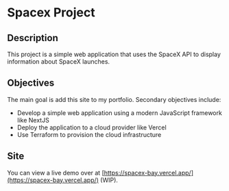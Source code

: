 # Spacex Project

## Description

This project is a simple web application that uses the SpaceX API to display information about SpaceX launches.

## Objectives

The main goal is add this site to my portfolio. Secondary objectives include:

- Develop a simple web application using a modern JavaScript framework like NextJS
- Deploy the application to a cloud provider like Vercel
- Use Terraform to provision the cloud infrastructure

## Site

You can view a live demo over at [https://spacex-bay.vercel.app/](https://spacex-bay.vercel.app/) (WIP).
